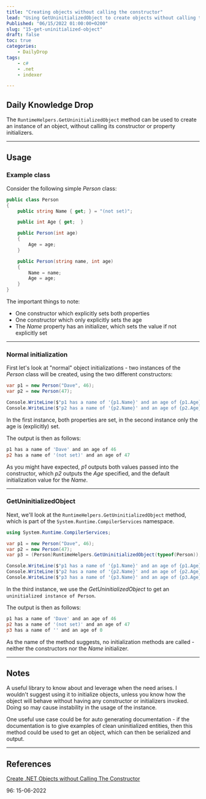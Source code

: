 ```yaml
---
title: "Creating objects without calling the constructor"
lead: "Using GetUninitializedObject to create objects without calling the object constructor"
Published: "06/15/2022 01:00:00+0200"
slug: "15-get-uninitialized-object"
draft: false
toc: true
categories:
    - DailyDrop
tags:
    - c#
    - .net
    - indexer

---
```


## Daily Knowledge Drop

The `RuntimeHelpers.GetUninitializedObject` method can be used to create an instance of an object, without calling its constructor or property initializers.

---

## Usage

### Example class

Consider the following simple _Person_ class:

``` csharp
public class Person
{
    public string Name { get; } = "(not set)";

    public int Age { get;  }

    public Person(int age)
    {
        Age = age;
    }

    public Person(string name, int age)
    {
        Name = name;
        Age = age;
    }
}
```

The important things to note:
- One constructor which explicitly sets both properties
- One constructor which only explicitly sets the age
- The _Name_ property has an initializer, which sets the value if not explicitly set

---

### Normal initialization

First let's look at "normal" object initializations - two instances of the _Person_ class will be created, using the two different constructors:

``` csharp
var p1 = new Person("Dave", 46);
var p2 = new Person(47);

Console.WriteLine($"p1 has a name of '{p1.Name}' and an age of {p1.Age}");
Console.WriteLine($"p2 has a name of '{p2.Name}' and an age of {p2.Age}");
```

In the first instance, both properties are set, in the second instance only the age is (explicitly) set.

The output is then as follows:

``` powershell
p1 has a name of 'Dave' and an age of 46
p2 has a name of '(not set)' and an age of 47
```

As you might have expected, _p1_ outputs both values passed into the constructor, which _p2_ outputs the _Age_ specified, and the default initialization value for the _Name_.

---

### GetUninitializedObject

Next, we'll look at the `RuntimeHelpers.GetUninitializedObject` method, which is part of the `System.Runtime.CompilerServices` namespace.

``` csharp
using System.Runtime.CompilerServices;

var p1 = new Person("Dave", 46);
var p2 = new Person(47);
var p3 = (Person)RuntimeHelpers.GetUninitializedObject(typeof(Person));

Console.WriteLine($"p1 has a name of '{p1.Name}' and an age of {p1.Age}");
Console.WriteLine($"p2 has a name of '{p2.Name}' and an age of {p2.Age}");
Console.WriteLine($"p3 has a name of '{p3.Name}' and an age of {p3.Age}");
```

In the third instance, we use the _GetUninitializedObject_ to get an `uninitialized instance of Person`.

The output is then as follows:

``` powershell
p1 has a name of 'Dave' and an age of 46
p2 has a name of '(not set)' and an age of 47
p3 has a name of '' and an age of 0
```

As the name of the method suggests, no initialization methods are called - neither the constructors nor the _Name_ initializer.

---

## Notes

A useful library to know about and leverage when the need arises. I wouldn't suggest using it to initialize objects, unless you know how the object will behave without having any constructor or initializers invoked. Doing so may cause instability in the usage of the instance.  

One useful use case could be for auto generating documentation - if the documentation is to give examples of clean uninitialized entities, then this method could be used to get an object, which can then be serialized and output.

---

## References

[Create .NET Objects without Calling The Constructor](https://khalidabuhakmeh.com/create-dotnet-objects-without-calling-the-constructor)  

<?# DailyDrop ?>96: 15-06-2022<?#/ DailyDrop ?>
